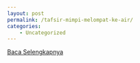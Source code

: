 ```yaml
---
layout: post
permalink: /tafsir-mimpi-melompat-ke-air/
categories:
    - Uncategorized
---
```


[Baca Selengkapnya](/02)